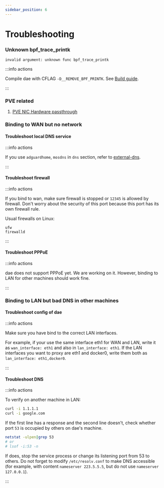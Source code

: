 ```yaml
---
sidebar_position: 6
---
```


# Troubleshooting

### Unknown bpf_trace_printk

```console
invalid argument: unknown func bpf_trace_printk
```

:::info actions

Compile dae with CFLAG `-D__REMOVE_BPF_PRINTK`. See [Build guide](./basics/build-guide).

:::

### PVE related

1. [PVE NIC Hardware passthrough](https://github.com/daeuniverse/dae/issues/43)

### Binding to WAN but no network

#### Troubleshoot local DNS service

:::info actions

If you use `adguardhome`, `mosdns` in `dns` section, refer to [external-dns](./advanced/external-dns).

:::

#### Troubleshoot firewall

:::info actions

If you bind to wan, make sure firewall is stopped or `12345` is allowed by firewall. Don't worry about the security of this port because this port has its own firewall rule.

Usual firewalls on Linux:

```shell
ufw
firewalld
```

:::

#### Troubleshoot PPPoE

:::info actions

dae does not support PPPoE yet. We are working on it. However, binding to LAN for other machines should work fine.

:::

### Binding to LAN but bad DNS in other machines

#### Troubleshoot config of dae

:::info actions

Make sure you have bind to the correct LAN interfaces.

For example, if your use the same interface eth1 for WAN and LAN, write it as `wan_interface: eth1` and also in `lan_interface: eth1`. If the LAN interfaces you want to proxy are eth1 and docker0, write them both as `lan_interface: eth1,docker0`.

:::

#### Troubleshoot DNS

:::info actions

To verify on another machine in LAN:

```bash
curl -i 1.1.1.1
curl -i google.com
```

If the first line has a response and the second line doesn't, check whether port `53` is occupied by others on dae's machine.

```bash
netstat -ulpen|grep 53
# or
# lsof -i:53 -n
```

If does, stop the service process or change its listening port from 53 to others. Do not forget to modify `/etc/resolv.conf` to make DNS accessible (for example, with content `nameserver 223.5.5.5`, but do not use `nameserver 127.0.0.1`).

:::
